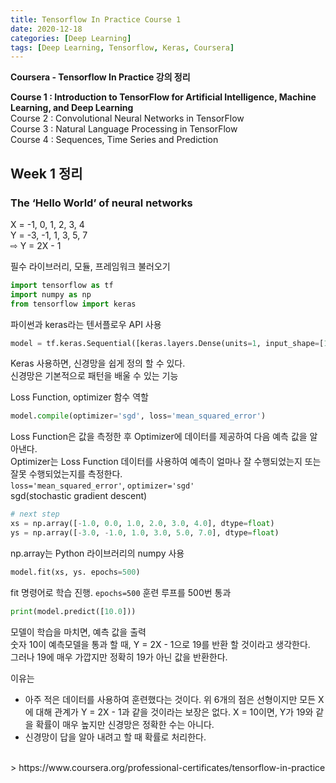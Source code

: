 ```yaml
---
title: Tensorflow In Practice Course 1
date: 2020-12-18
categories: [Deep Learning]
tags: [Deep Learning, Tensorflow, Keras, Coursera]
---
```


**Coursera - Tensorflow In Practice 강의 정리**

**Course 1 : Introduction to TensorFlow for Artificial Intelligence, Machine Learning, and Deep Learning**  
Course 2 : Convolutional Neural Networks in TensorFlow  
Course 3 : Natural Language Processing in TensorFlow  
Course 4 : Sequences, Time Series and Prediction


## Week 1 정리

### The ‘Hello World’ of neural networks
X = -1, 0, 1, 2, 3, 4  
Y = -3, -1, 1, 3, 5, 7  
⇨ Y = 2X - 1

필수 라이브러리, 모듈, 프레임워크 불러오기
```python
import tensorflow as tf
import numpy as np
from tensorflow import keras
```

파이썬과 keras라는 텐서플로우 API 사용
```python
model = tf.keras.Sequential([keras.layers.Dense(units=1, input_shape=[1])])
```
Keras 사용하면, 신경망을 쉽게 정의 할 수 있다.  
신경망은 기본적으로 패턴을 배울 수 있는 기능

Loss Function, optimizer 함수 역할
```python
model.compile(optimizer='sgd', loss='mean_squared_error')
```
Loss Function은 값을 측정한 후 Optimizer에 데이터를 제공하여 다음 예측 값을 알아낸다.  
Optimizer는 Loss Function 데이터를 사용하여 예측이 얼마나 잘 수행되었는지 또는 잘못 수행되었는지를 측정한다.  
`loss='mean_squared_error'`, `optimizer='sgd'`  
sgd(stochastic gradient descent)

```python
# next step
xs = np.array([-1.0, 0.0, 1.0, 2.0, 3.0, 4.0], dtype=float)
ys = np.array([-3.0, -1.0, 1.0, 3.0, 5.0, 7.0], dtype=float)
```
np.array는 Python 라이브러리의 numpy 사용

```python
model.fit(xs, ys. epochs=500)
```
fit 명령어로 학습 진행.
`epochs=500` 훈련 루프를 500번 통과

```python
print(model.predict([10.0]))
```
모델이 학습을 마치면, 예측 값을 출력  
숫자 10이 예측모델을 통과 할 때,  Y = 2X - 1으로 19를 반환 할 것이라고 생각한다.  
그러나 19에 매우 가깝지만 정확히 19가 아닌 값을 반환한다.

이유는  
- 아주 적은 데이터를 사용하여 훈련했다는 것이다. 위 6개의 점은 선형이지만 모든 X에 대해 관계가 Y = 2X - 1과 같을 것이라는 보장은 없다. X = 10이면, Y가 19와 같을 확률이 매우 높지만 신경망은 정확한 수는 아니다.
- 신경망이 답을 알아 내려고 할 때 확률로 처리한다.


<br/>
> https://www.coursera.org/professional-certificates/tensorflow-in-practice
